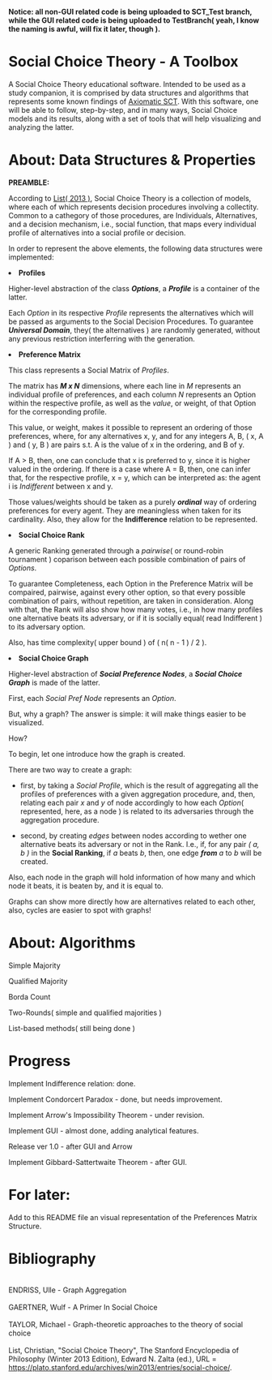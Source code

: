 **Notice: all non-GUI related code is being uploaded to SCT_Test branch, while the GUI related code is being uploaded to TestBranch( yeah, I know the naming is awful, will fix it later, though ).**

# Social Choice Theory - A Toolbox

A Social Choice Theory educational software. Intended to be used as a study companion, it is comprised by data structures and algorithms that represents some known findings of <a href="https://plato.stanford.edu/entries/social-choice/#Aca">Axiomatic SCT</a>. With this software, one will be able to follow, step-by-step, and in many ways, Social Choice models and its results, along with a set of tools that will help visualizing and analyzing the latter.

# About: Data Structures & Properties

<strong>PREAMBLE: </strong>
  
According to <a href="https://plato.stanford.edu/entries/social-choice/#Aca">List( 2013 )</a>, Social Choice Theory is a collection of models, where each of which represents decision procedures involving a collectity. Common to a cathegory of those procedures, are Individuals, Alternatives, and a decision mechanism, i.e., social function, that maps every individual profile of alternatives into a social profile or decision.

In order to represent the above elements, the following data structures were implemented:

<p><li><strong>Profiles</strong></li>

Higher-level abstraction of the class ***Options***, a ***Profile*** is a container of the latter.

Each *Option* in its respective *Profile* represents the alternatives which will be passed as arguments to the Social Decision Procedures. To guarantee ***Universal Domain***, they( the alternatives ) are randomly generated, without any previous restriction interferring with the generation.

<p><li><strong>Preference Matrix</strong></li>

This class represents a Social Matrix of *Profiles*.

The matrix has ***M x N*** dimensions, where each line in *M* represents an individual profile of preferences, and each column *N* represents an Option within the respective profile, as well as the *value*, or weight, of that Option for the corresponding profile.

This value, or weight, makes it possible to represent an ordering of those preferences, where, for any alternatives x, y, and for any integers A, B, ( x, A ) and ( y, B ) are pairs s.t. A is the value of x in the ordering, and B of y.

If A > B, then, one can conclude that x is preferred to y, since it is higher valued in the ordering. If there is a case where A = B, then, one can infer that, for the respective profile, x = y, which can be interpreted as: the agent i is *Indifferent* between x and y.

Those values/weights should be taken as a purely ***ordinal*** way of ordering preferences for every agent. They are meaningless when taken for its cardinality. Also, they allow for the **Indifference** relation to be represented.

<p><li><strong>Social Choice Rank</strong></li>

A generic Ranking generated through a *pairwise*( or round-robin tournament ) coparison between each possible combination of pairs of *Options*.

To guarantee Completeness, each Option in the Preference Matrix will be compaired, pairwise, against every other option, so that
every possible combination of pairs, without repetition, are taken in consideration. Along with that, the Rank will also show how many votes, i.e., in how many profiles one alternative beats its adversary, or if it is socially equal( read Indifferent ) to its adversary option.

Also, has time complexity( upper bound ) of ( n( n - 1 ) / 2 ).

<p><li><strong>Social Choice Graph</strong></li>

Higher-level abstraction of ***Social Preference Nodes***, a ***Social Choice Graph*** is made of the latter.

First, each *Social Pref Node* represents an *Option*.

But, why a graph?
The answer is simple: it will make things easier to be visualized.

How?

To begin, let one introduce how the graph is created.

There are two way to create a graph:

* first, by taking a *Social Profile*, which is the result of aggregating all the profiles of preferences with a given aggregation procedure, and, then, relating each pair *x* and *y* of node accordingly to how each *Option*( represented, here, as a node ) is related to its adversaries through the aggregation procedure.

* second, by creating *edges* between nodes according to wether one alternative beats its adversary or not in the Rank. I.e., if, for any pair *( a, b )* in the **Social Ranking**, if *a* beats *b*, then, one edge ***from*** *a* to *b* will be created.

Also, each node in the graph will hold information of how many and which node it beats, it is beaten by, and it is equal to.

Graphs can show more directly how are alternatives related to each other, also, cycles are easier to spot with graphs!

# About: Algorithms

Simple Majority

Qualified Majority

Borda Count

Two-Rounds( simple and qualified majorities )

List-based methods( still being done )

# Progress

Implement Indifference relation: done.

Implement Condorcert Paradox - done, but needs improvement. 

Implement Arrow's Impossibility Theorem - under revision.

Implement GUI - almost done, adding analytical features.

Release ver 1.0 - after GUI and Arrow

Implement Gibbard-Sattertwaite Theorem - after GUI.

# For later:

Add to this README file an visual representation of the Preferences Matrix Structure.

# Bibliography

<br>ENDRISS, Ulle - Graph Aggregation<br>
<br>GAERTNER, Wulf - A Primer In Social Choice<br>
<br>TAYLOR, Michael - Graph-theoretic approaches to the theory of social choice<br>
<br>List, Christian, "Social Choice Theory", The Stanford Encyclopedia of Philosophy (Winter 2013 Edition), Edward N. Zalta (ed.), URL = <https://plato.stanford.edu/archives/win2013/entries/social-choice/>.<br>
